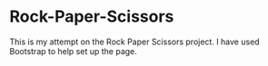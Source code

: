 # Rock-Paper-Scissors

This is my attempt on the Rock Paper Scissors project.
I have used Bootstrap to help set up the page.